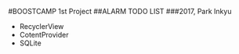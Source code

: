 #BOOSTCAMP 1st Project
##ALARM TODO LIST
###2017, Park Inkyu

- RecyclerView
- CotentProvider
- SQLite

